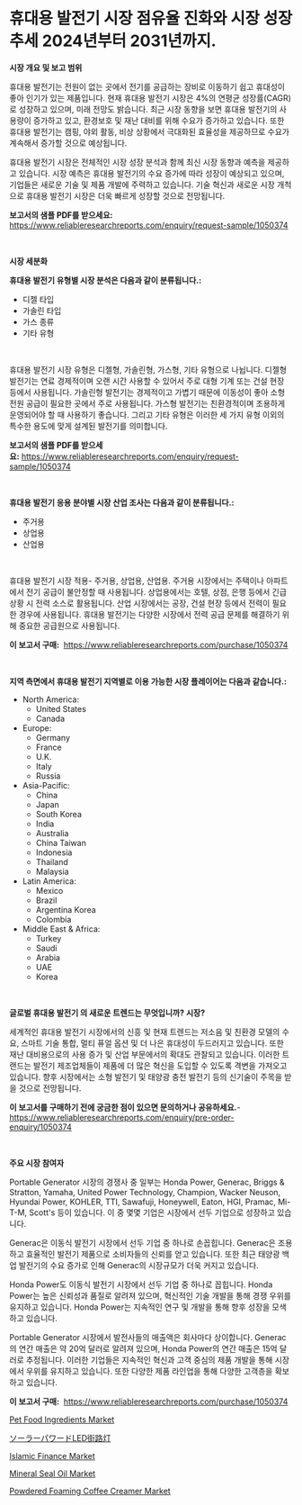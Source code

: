 <p><h1>휴대용 발전기 시장 점유율 진화와 시장 성장 추세 2024년부터 2031년까지.</h1></p><p><strong>시장 개요 및 보고 범위</strong></p>
<p><p>휴대용 발전기는 전원이 없는 곳에서 전기를 공급하는 장비로 이동하기 쉽고 휴대성이 좋아 인기가 있는 제품입니다. 현재 휴대용 발전기 시장은 4%의 연평균 성장률(CAGR)로 성장하고 있으며, 미래 전망도 밝습니다. 최근 시장 동향을 보면 휴대용 발전기의 사용량이 증가하고 있고, 환경보호 및 재난 대비를 위해 수요가 증가하고 있습니다. 또한 휴대용 발전기는 캠핑, 야외 활동, 비상 상황에서 극대화된 효율성을 제공하므로 수요가 계속해서 증가할 것으로 예상됩니다.</p><p>휴대용 발전기 시장은 전체적인 시장 성장 분석과 함께 최신 시장 동향과 예측을 제공하고 있습니다. 시장 예측은 휴대용 발전기의 수요 증가에 따라 성장이 예상되고 있으며, 기업들은 새로운 기술 및 제품 개발에 주력하고 있습니다. 기술 혁신과 새로운 시장 개척으로 휴대용 발전기 시장은 더욱 빠르게 성장할 것으로 전망됩니다.</p></p>
<p><strong>보고서의 샘플 PDF를 받으세요:</strong> <a href="https://www.reliableresearchreports.com/enquiry/request-sample/1050374">https://www.reliableresearchreports.com/enquiry/request-sample/1050374</a></p>
<p>&nbsp;</p>
<p><strong>시장 세분화</strong></p>
<p><strong>휴대용 발전기 유형별 시장 분석은 다음과 같이 분류됩니다.:</strong></p>
<p><ul><li>디젤 타입</li><li>가솔린 타입</li><li>가스 종류</li><li>기타 유형</li></ul></p>
<p>&nbsp;</p>
<p><p>휴대용 발전기 시장 유형은 디젤형, 가솔린형, 가스형, 기타 유형으로 나뉩니다. 디젤형 발전기는 연료 경제적이며 오랜 시간 사용할 수 있어서 주로 대형 기계 또는 건설 현장 등에서 사용됩니다. 가솔린형 발전기는 경제적이고 가볍기 때문에 이동성이 좋아 소형 전원 공급이 필요한 곳에서 주로 사용됩니다. 가스형 발전기는 친환경적이며 조용하게 운영되어야 할 때 사용하기 좋습니다. 그리고 기타 유형은 이러한 세 가지 유형 이외의 특수한 용도에 맞게 설계된 발전기를 의미합니다.</p></p>
<p><strong>보고서의 샘플 PDF를 받으세요:</strong>&nbsp;<a href="https://www.reliableresearchreports.com/enquiry/request-sample/1050374">https://www.reliableresearchreports.com/enquiry/request-sample/1050374</a></p>
<p>&nbsp;</p>
<p><strong> 휴대용 발전기 응용 분야별 시장 산업 조사는 다음과 같이 분류됩니다.:</strong></p>
<p><ul><li>주거용</li><li>상업용</li><li>산업용</li></ul></p>
<p>&nbsp;</p>
<p><p>휴대용 발전기 시장 적용- 주거용, 상업용, 산업용. 주거용 시장에서는 주택이나 아파트에서 전기 공급이 불안정할 때 사용됩니다. 상업용에서는 호텔, 상점, 은행 등에서 긴급 상황 시 전력 소스로 활용됩니다. 산업 시장에서는 공장, 건설 현장 등에서 전력이 필요한 경우에 사용됩니다. 휴대용 발전기는 다양한 시장에서 전력 공급 문제를 해결하기 위해 중요한 공급원으로 사용됩니다.</p></p>
<p><strong>이 보고서 구매:</strong>&nbsp; <a href="https://www.reliableresearchreports.com/purchase/1050374">https://www.reliableresearchreports.com/purchase/1050374</a></p>
<p>&nbsp;</p>
<p><strong>지역 측면에서 휴대용 발전기 지역별로 이용 가능한 시장 플레이어는 다음과 같습니다.:</strong></p>
<p><ul>
    <li>
        North America:
        <ul>
            <li>United States</li>
            <li>Canada</li>
        </ul>
    </li>
    <li>
        Europe:
        <ul>
            <li>Germany</li>
            <li>France</li>
            <li>U.K.</li>
            <li>Italy</li>
            <li>Russia</li>
        </ul>
    </li>
    <li>
        Asia-Pacific:
        <ul>
            <li>China</li>
            <li>Japan</li>
            <li>South Korea</li>
            <li>India</li>
            <li>Australia</li>
            <li>China Taiwan</li>
            <li>Indonesia</li>
            <li>Thailand</li>
            <li>Malaysia</li>
        </ul>
    </li>
    <li>
        Latin America:
        <ul>
            <li>Mexico</li>
            <li>Brazil</li>
            <li>Argentina Korea</li>
            <li>Colombia</li>
        </ul>
    </li>
    <li>
        Middle East & Africa:
        <ul>
            <li>Turkey</li>
            <li>Saudi</li>
            <li>Arabia</li>
            <li>UAE</li>
            <li>Korea</li>
        </ul>
    </li>
    </ul></p>
<p>&nbsp;</p>
<p><strong>글로벌 휴대용 발전기 의 새로운 트렌드는 무엇입니까? 시장?</strong></p>
<p><p>세계적인 휴대용 발전기 시장에서의 신흥 및 현재 트렌드는 저소음 및 친환경 모델의 수요, 스마트 기술 통합, 멀티 퓨얼 옵션 및 더 나은 휴대성이 두드러지고 있습니다. 또한 재난 대비용으로의 사용 증가 및 산업 부문에서의 확대도 관찰되고 있습니다. 이러한 트랜드는 발전기 제조업체들이 제품에 더 많은 혁신을 도입할 수 있도록 격변을 가져오고 있습니다. 향후 시장에서는 소형 발전기 및 태양광 충전 발전기 등의 신기술이 주목을 받을 것으로 전망됩니다.</p></p>
<p><strong>이 보고서를 구매하기 전에 궁금한 점이 있으면 문의하거나 공유하세요.</strong>- <a href="https://www.reliableresearchreports.com/enquiry/pre-order-enquiry/1050374">https://www.reliableresearchreports.com/enquiry/pre-order-enquiry/1050374</a></p>
<p>&nbsp;</p>
<p><strong>주요 시장 참여자</strong></p>
<p><p>Portable Generator 시장의 경쟁사 중 일부는 Honda Power, Generac, Briggs & Stratton, Yamaha, United Power Technology, Champion, Wacker Neuson, Hyundai Power, KOHLER, TTI, Sawafuji, Honeywell, Eaton, HGI, Pramac, Mi-T-M, Scott's 등이 있습니다. 이 중 몇몇 기업은 시장에서 선두 기업으로 성장하고 있습니다.</p><p>Generac은 이동식 발전기 시장에서 선두 기업 중 하나로 손꼽힙니다. Generac은 조용하고 효율적인 발전기 제품으로 소비자들의 신뢰를 얻고 있습니다. 또한 최근 태양광 백업 발전기의 수요 증가로 인해 Generac의 시장규모가 더욱 커지고 있습니다.</p><p>Honda Power도 이동식 발전기 시장에서 선두 기업 중 하나로 꼽힙니다. Honda Power는 높은 신뢰성과 품질로 알려져 있으며, 혁신적인 기술 개발을 통해 경쟁 우위를 유지하고 있습니다. Honda Power는 지속적인 연구 및 개발을 통해 향후 성장을 모색하고 있습니다.</p><p>Portable Generator 시장에서 발전사들의 매출액은 회사마다 상이합니다. Generac의 연간 매출은 약 20억 달러로 알려져 있으며, Honda Power의 연간 매출은 15억 달러로 추정됩니다. 이러한 기업들은 지속적인 혁신과 고객 중심의 제품 개발을 통해 시장에서 우위를 유지하고 있습니다. 또한 다양한 제품 라인업을 통해 다양한 고객층을 확보하고 있습니다.</p></p>
<p><strong>이 보고서 구매:</strong>&nbsp;&nbsp;<a href="https://www.reliableresearchreports.com/purchase/1050374">https://www.reliableresearchreports.com/purchase/1050374</a></p>
<p><p><a href="https://view.publitas.com/reportprime-1/pet-food-ingredients-market-with-the-goal-of-estimating-the-market-size-and-future-growth-potential-of-various-market-segments-based-on-component-applications-end-user-and-region/">Pet Food Ingredients Market</a></p><p><a href="https://github.com/ihabdkwlxs948/Market-Research-Report-List-1/blob/main/3964049190654.md">ソーラーパワードLED街路灯</a></p><p><a href="https://issuu.com/reportprime-2/docs/islamic-finance-market-size-2030.pptx">Islamic Finance Market</a></p><p><a href="https://issuu.com/reportprime-2/docs/mineral-seal-oil-market-size-2030.pptx">Mineral Seal Oil Market</a></p><p><a href="https://rainy-horn-d69.notion.site/Powdered-Foaming-Coffee-Creamer-Market-Dynamics-2024-2031-Also-about-Its-Market-Trends-Projections-aeaf34277ec2442d9769541f086b4a0a">Powdered Foaming Coffee Creamer Market</a></p></p>
